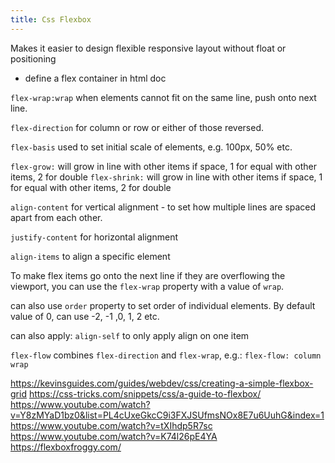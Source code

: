 ```yaml
---
title: Css Flexbox
---
```


Makes it easier to design flexible responsive layout without float or positioning

- define a flex container in html doc

`flex-wrap:wrap` when elements cannot fit on the same line, push onto next line.

`flex-direction` for column or row or either of those reversed.

`flex-basis` used to set initial scale of elements, e.g. 100px, 50% etc.

`flex-grow:` will grow in line with other items if space, 1 for equal with other items, 2 for double
`flex-shrink:` will grow in line with other items if space, 1 for equal with other items, 2 for double

`align-content` for vertical alignment - to set how multiple lines are spaced apart from each other.

`justify-content` for horizontal alignment

`align-items` to align a specific element

To make flex items go onto the next line if they are overflowing the viewport, you can use the `flex-wrap` property with a value of `wrap`.

can also use `order` property to set order of individual elements. By default value of 0, can use -2, -1 ,0, 1, 2 etc.

can also apply: `align-self` to only apply align on one item

`flex-flow` combines `flex-direction` and `flex-wrap`, e.g.: `flex-flow: column wrap`

https://kevinsguides.com/guides/webdev/css/creating-a-simple-flexbox-grid
https://css-tricks.com/snippets/css/a-guide-to-flexbox/
https://www.youtube.com/watch?v=Y8zMYaD1bz0&list=PL4cUxeGkcC9i3FXJSUfmsNOx8E7u6UuhG&index=1
https://www.youtube.com/watch?v=tXIhdp5R7sc
https://www.youtube.com/watch?v=K74l26pE4YA
https://flexboxfroggy.com/
